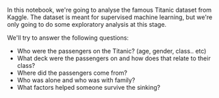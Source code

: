 In this notebook, we're going to analyse the famous Titanic dataset from Kaggle. The dataset is meant for supervised machine learning, but we're only going to do some exploratory analysis at this stage.

We'll try to answer the following questions:

- Who were the passengers on the Titanic? (age, gender, class.. etc)
- What deck were the passengers on and how does that relate to their class?
- Where did the passengers come from?
- Who was alone and who was with family?
- What factors helped someone survive the sinking?
